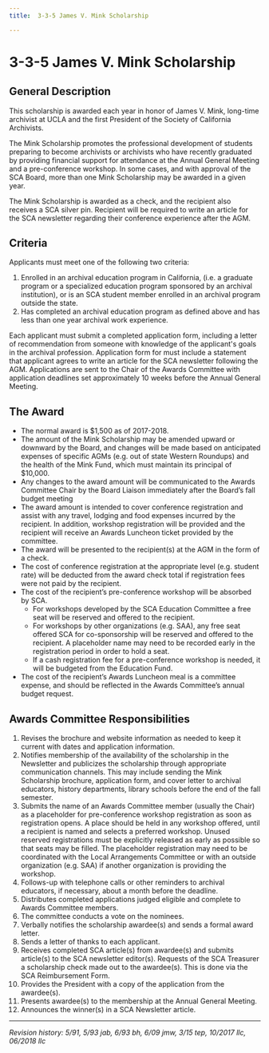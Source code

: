 ```yaml
---
title:  3-3-5 James V. Mink Scholarship

---
```


# 3-3-5 James V. Mink Scholarship

## General Description

This scholarship is awarded each year in honor of James V. Mink, long-time archivist at UCLA and the first President of the Society of California Archivists.

The Mink Scholarship promotes the professional development of students preparing to become archivists or archivists who have recently graduated by providing financial support for attendance at the Annual General Meeting and a pre-conference workshop. In some cases, and with approval of the SCA Board, more than one Mink Scholarship may be awarded in a given year.

The Mink Scholarship is awarded as a check, and the recipient also receives a SCA silver pin. Recipient will be required to write an article for the SCA newsletter regarding their conference experience after the AGM.

## Criteria

Applicants must meet one of the following two criteria:

1. Enrolled in an archival education program in California, (i.e. a graduate program or a specialized education program sponsored by an archival institution), or is an SCA student member enrolled in an archival program outside the state.
2. Has completed an archival education program as defined above and has less than one year archival work experience.

Each applicant must submit a completed application form, including a letter of recommendation from someone with knowledge of the applicant's goals in the archival profession. Application form for must include a statement that applicant agrees to write an article for the SCA newsletter following the AGM. Applications are sent to the Chair of the Awards Committee with application deadlines set approximately 10 weeks before the Annual General Meeting.

## The Award
- The normal award is $1,500 as of 2017-2018.
- The amount of the Mink Scholarship may be amended upward or downward by the Board, and changes will be made based on anticipated expenses of specific AGMs (e.g. out of state Western Roundups) and the health of the Mink Fund, which must maintain its principal of $10,000.
- Any changes to the award amount will be communicated to the Awards Committee Chair by the Board Liaison immediately after the Board’s fall budget meeting
- The award amount is intended to cover conference registration and assist with any travel, lodging and food expenses incurred by the recipient. In addition, workshop registration will be provided and the recipient will receive an Awards Luncheon ticket provided by the committee.
- The award will be presented to the recipient(s) at the AGM in the form of a check.
- The cost of conference registration at the appropriate level (e.g. student rate) will be deducted from the award check total if registration fees were not paid by the recipient.
- The cost of the recipient’s pre-conference workshop will be absorbed by SCA.
  - For workshops developed by the SCA Education Committee a free seat will be reserved and offered to the recipient.
  - For workshops by other organizations (e.g. SAA), any free seat offered SCA for co-sponsorship will be reserved and offered to the recipient. A placeholder name may need to be recorded early in the registration period in order to hold a seat.
  - If a cash registration fee for a pre-conference workshop is needed, it will be budgeted from the Education Fund.
- The cost of the recipient’s Awards Luncheon meal is a committee expense, and should be reflected in the Awards Committee’s annual budget request.

## Awards Committee Responsibilities
1. Revises the brochure and website information as needed to keep it current with dates and application information.
2. Notifies membership of the availability of the scholarship in the Newsletter and publicizes the scholarship through appropriate communication channels. This may include sending the Mink Scholarship brochure, application form, and cover letter to archival educators, history departments, library schools before the end of the fall semester.
3. Submits the name of an Awards Committee member (usually the Chair) as a placeholder for pre-conference workshop registration as soon as registration opens. A place should be held in any workshop offered, until a recipient is named and selects a preferred workshop. Unused reserved registrations must be explicitly released as early as possible so that seats may be filled. The placeholder registration may need to be coordinated with the Local Arrangements Committee or with an outside organization (e.g. SAA) if another organization is providing the workshop.
4. Follows-up with telephone calls or other reminders to archival educators, if necessary, about a month before the deadline.
5. Distributes completed applications judged eligible and complete to Awards Committee members.
6. The committee conducts a vote on the nominees.
7. Verbally notifies the scholarship awardee(s) and sends a formal award letter.
8. Sends a letter of thanks to each applicant.
9. Receives completed SCA article(s) from awardee(s) and submits article(s) to the SCA newsletter editor(s). Requests of the SCA Treasurer a scholarship check made out to the awardee(s). This is done via the SCA Reimbursement Form.
10. Provides the President with a copy of the application from the awardee(s).
11. Presents awardee(s) to the membership at the Annual General Meeting.
12. Announces the winner(s) in a SCA Newsletter article.

***

_Revision history: 5/91, 5/93 jab, 6/93 bh, 6/09 jmw, 3/15 tep, 10/2017 llc, 06/2018 llc_
